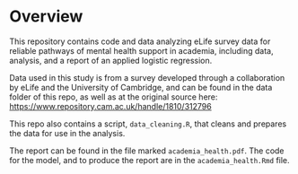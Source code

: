 # Overview

This repository contains code and data analyzing eLife survey data for reliable pathways of mental health support in academia, including data, analysis, and a report of an applied logistic regression.
 
Data used in this study is from a survey developed through a collaboration by eLife and the University of Cambridge, and can be found in the data folder of this repo, as well as at the original source here: https://www.repository.cam.ac.uk/handle/1810/312796 

This repo also contains a script, `data_cleaning.R`, that cleans and prepares the data for use in the analysis.

The report can be found in the file marked `academia_health.pdf`. The code for the model, and to produce the report are in the `academia_health.Rmd` file.






